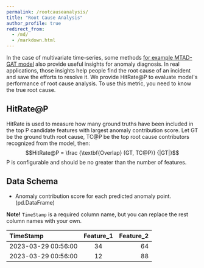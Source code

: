 ```yaml
---
permalink: /rootcauseanalysis/
title: "Root Cause Analysis"
author_profile: true
redirect_from: 
  - /md/
  - /markdown.html
---
```


In the case of multivariate time-series, some methods [for example MTAD-GAT model](https://ieeexplore.ieee.org/document/9338317?denied=) also provide useful insights for anomaly diagnosis. In
real applications, those insights help people find the root cause of an incident and save the efforts to resolve it. We provide HitRate@P to evaluate model's performance of root cause analysis. To use this 
metric, you need to know the true root cause.

## HitRate@P
HitRate is used to measure how many ground truths have been included in the top P candidate features with largest anomaly contribution score. Let GT be the ground truth root cause, TC@P be the top root cause contributors recognized from the model, then:
$$HitRate@P = \frac {\textbf{Overlap} (GT, TC@P)} {|GT|}$$
P is configurable and should be no greater than the number of features.



## Data Schema
* Anomaly contribution score for each predicted anomaly point. (pd.DataFrame)

**Note!** `TimeStamp` is a required column name, but you can replace the rest column names with your own.

| TimeStamp | Feature_1 | Feature_2 |
|:--------|:-------:|-------:|
| 2023-03-29 00:56:00   | 34 | 64|
| 2023-03-29 00:56:00   | 12 |  88|



